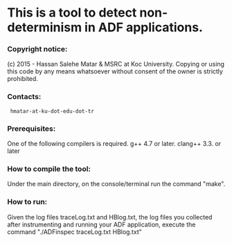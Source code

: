 #  This is a tool to detect non-determinism in ADF applications. 

### Copyright notice: ###

  (c) 2015 - Hassan Salehe Matar & MSRC at Koc University.
    Copying or using this code by any means whatsoever 
    without consent of the owner is strictly prohibited.


### Contacts: 
     hmatar-at-ku-dot-edu-dot-tr


### Prerequisites: ###
One of the following compilers is required.
  g++ 4.7 or later.
  clang++ 3.3. or later

### How to compile the tool: ###
  Under the main directory, on the console/terminal run the command "make".

### How to run: ###

Given the log files traceLog.txt and HBlog.txt, the log files you collected after instrumenting and running your ADF application, execute the command "./ADFinspec traceLog.txt HBlog.txt"
